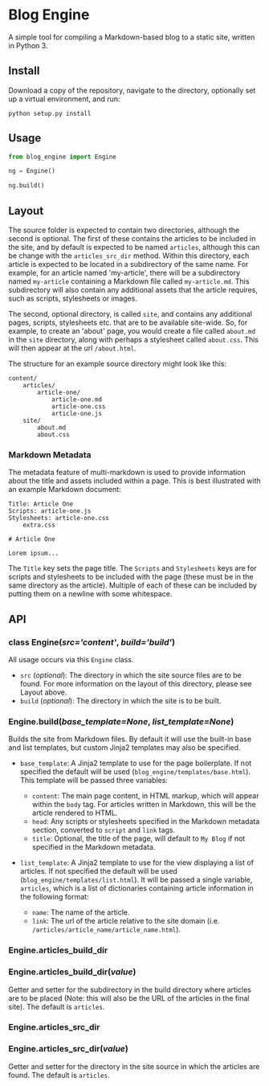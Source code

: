 # Blog Engine

A simple tool for compiling a Markdown-based blog to a static site, written in Python 3.

## Install

Download a copy of the repository, navigate to the directory, optionally set up a virtual environment, and run:

```
python setup.py install
```

## Usage

```python
from blog_engine import Engine

ng = Engine()

ng.build()
```

## Layout

The source folder is expected to contain two directories, although the second is optional. The first of these contains the articles to be included in the site, and by default is expected to be named `articles`, although this can be change with the `articles_src_dir` method. Within this directory, each article is expected to be located in a subdirectory of the same name. For example, for an article named 'my-article', there will be a subdirectory named `my-article` containing a Markdown file called `my-article.md`. This subdirectory will also contain any additional assets that the article requires, such as scripts, stylesheets or images.

The second, optional directory, is called `site`, and contains any additional pages, scripts, stylesheets etc. that are to be available site-wide. So, for example, to create an 'about' page, you would create a file called `about.md` in the `site` directory, along with perhaps a stylesheet called `about.css`. This will then appear at the url `/about.html`.

The structure for an example source directory might look like this:

```
content/
    articles/
        article-one/
            article-one.md
            article-one.css
            article-one.js
    site/
        about.md
        about.css
```

### Markdown Metadata

The metadata feature of multi-markdown is used to provide information about the title and assets included within a page. This is best illustrated with an example Markdown document:

```
Title: Article One
Scripts: article-one.js
Stylesheets: article-one.css
    extra.css

# Article One

Lorem ipsum...
```

The `Title` key sets the page title. The `Scripts` and `Stylesheets` keys are for scripts and stylesheets to be included with the page (these must be in the same directory as the article). Multiple of each of these can be included by putting them on a newline with some whitespace.

## API

### class Engine(*src='content'*, *build='build'*)

All usage occurs via this `Engine` class.

- `src` (*optional*): The directory in which the site source files are to be found. For more information on the layout of this directory, please see Layout above.
- `build` (*optional*): The directory in which the site is to be built.

### Engine.build(*base_template=None*, *list_template=None*)

Builds the site from Markdown files. By default it will use the built-in base and list templates, but custom Jinja2 templates may also be specified.

- `base_template`: A Jinja2 template to use for the page boilerplate. If not specified the default will be used (`blog_engine/templates/base.html`). This template will be passed three variables:

    - `content`: The main page content, in HTML markup, which will appear within the `body` tag. For articles written in Markdown, this will be the article rendered to HTML.
    - `head`: Any scripts or stylesheets specified in the Markdown metadata section, converted to `script` and `link` tags.
    - `title`: Optional, the title of the page, will default to `My Blog` if not specified in the Markdown metadata.

- `list_template`: A Jinja2 template to use for the view displaying a list of articles. If not specified the default will be used (`blog_engine/templates/list.html`). It will be passed a single variable, `articles`, which is a list of dictionaries containing article information in the following format:

    - `name`: The name of the article.
    - `link`: The url of the article relative to the site domain (i.e. `/articles/article_name/article_name.html`).

### Engine.articles_build_dir
### Engine.articles_build_dir(*value*)

Getter and setter for the subdirectory in the build directory where articles are to be placed (Note: this will also be the URL of the articles in the final site). The default is `articles`.

### Engine.articles_src_dir
### Engine.articles_src_dir(*value*)

Getter and setter for the directory in the site source in which the articles are found. The default is `articles`.
